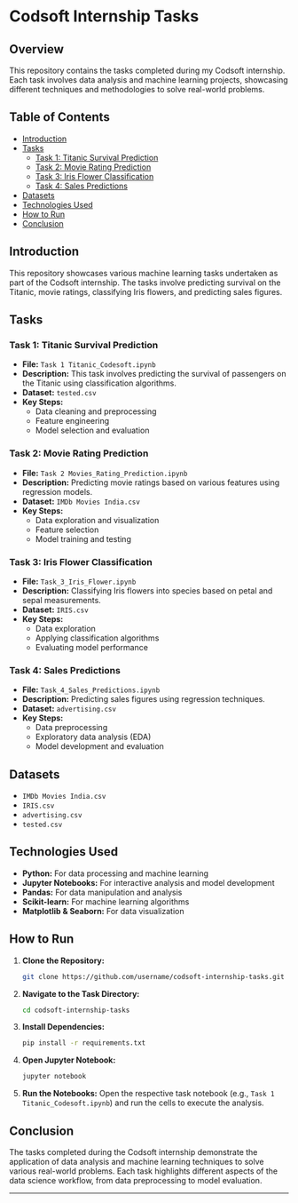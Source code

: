 # Codsoft Internship Tasks

## **Overview**

This repository contains the tasks completed during my Codsoft internship. Each task involves data analysis and machine learning projects, showcasing different techniques and methodologies to solve real-world problems.

## **Table of Contents**

- [Introduction](#introduction)
- [Tasks](#tasks)
  - [Task 1: Titanic Survival Prediction](#task-1-titanic-survival-prediction)
  - [Task 2: Movie Rating Prediction](#task-2-movie-rating-prediction)
  - [Task 3: Iris Flower Classification](#task-3-iris-flower-classification)
  - [Task 4: Sales Predictions](#task-4-sales-predictions)
- [Datasets](#datasets)
- [Technologies Used](#technologies-used)
- [How to Run](#how-to-run)
- [Conclusion](#conclusion)

## **Introduction**

This repository showcases various machine learning tasks undertaken as part of the Codsoft internship. The tasks involve predicting survival on the Titanic, movie ratings, classifying Iris flowers, and predicting sales figures.

## **Tasks**

### **Task 1: Titanic Survival Prediction**

- **File:** `Task 1 Titanic_Codesoft.ipynb`
- **Description:** This task involves predicting the survival of passengers on the Titanic using classification algorithms.
- **Dataset:** `tested.csv`
- **Key Steps:**
  - Data cleaning and preprocessing
  - Feature engineering
  - Model selection and evaluation

### **Task 2: Movie Rating Prediction**

- **File:** `Task 2 Movies_Rating_Prediction.ipynb`
- **Description:** Predicting movie ratings based on various features using regression models.
- **Dataset:** `IMDb Movies India.csv`
- **Key Steps:**
  - Data exploration and visualization
  - Feature selection
  - Model training and testing

### **Task 3: Iris Flower Classification**

- **File:** `Task_3_Iris_Flower.ipynb`
- **Description:** Classifying Iris flowers into species based on petal and sepal measurements.
- **Dataset:** `IRIS.csv`
- **Key Steps:**
  - Data exploration
  - Applying classification algorithms
  - Evaluating model performance

### **Task 4: Sales Predictions**

- **File:** `Task_4_Sales_Predictions.ipynb`
- **Description:** Predicting sales figures using regression techniques.
- **Dataset:** `advertising.csv`
- **Key Steps:**
  - Data preprocessing
  - Exploratory data analysis (EDA)
  - Model development and evaluation

## **Datasets**

- `IMDb Movies India.csv`
- `IRIS.csv`
- `advertising.csv`
- `tested.csv` 

## **Technologies Used**

- **Python:** For data processing and machine learning
- **Jupyter Notebooks:** For interactive analysis and model development
- **Pandas:** For data manipulation and analysis
- **Scikit-learn:** For machine learning algorithms
- **Matplotlib & Seaborn:** For data visualization

## **How to Run**

1. **Clone the Repository:** 
    ```sh
    git clone https://github.com/username/codsoft-internship-tasks.git
    ```
2. **Navigate to the Task Directory:**
    ```sh
    cd codsoft-internship-tasks
    ```
3. **Install Dependencies:**
    ```sh
    pip install -r requirements.txt
    ```
4. **Open Jupyter Notebook:**
    ```sh
    jupyter notebook
    ```
5. **Run the Notebooks:** Open the respective task notebook (e.g., `Task 1 Titanic_Codesoft.ipynb`) and run the cells to execute the analysis.

## **Conclusion**

The tasks completed during the Codsoft internship demonstrate the application of data analysis and machine learning techniques to solve various real-world problems. Each task highlights different aspects of the data science workflow, from data preprocessing to model evaluation.

---

